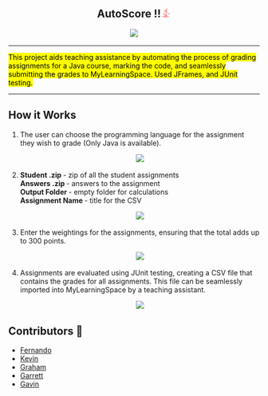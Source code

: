 <h2 align="center"> AutoScore !!<img src="https://github.com/devicons/devicon/blob/master/icons/java/java-plain.svg" alt="java" width="20" height="20"/></h2>

<p align="center"><img height="250px" src="https://github.com/kevinyejoonlee/AutoScore/assets/73869929/a542f062-821b-49c8-ad2d-408c1496b907"/></p>
<hr>
<p><mark>This project aids teaching assistance by automating the process of grading assignments for a Java course, marking the code, and seamlessly submitting the grades to MyLearningSpace. Used JFrames, and JUnit testing.</mark></p>
<hr>


## How it Works 
<ol>
    <li>The user can choose the programming language for the assignment they wish to grade (Only Java is available). 
        <p align="center"> 
        <img height="250px" src="https://github.com/kevinyejoonlee/AutoScore/assets/73869929/85bb85ed-cf8f-4476-b79f-519b17957f8e"/>
    </p>
    </li>
    <li>
        <strong>Student .zip </strong>- zip of all the student assignments<br>
        <strong>Answers .zip </strong>- answers to the assignment<br>
        <strong>Output Folder </strong>- empty folder for calculations<br>
        <strong>Assignment Name </strong>- title for the CSV<br>
        <p align="center"> 
            <img height="250px" src="https://github.com/kevinyejoonlee/AutoScore/assets/73869929/41078f55-be0b-4bb0-bb1c-0d196d5402a6"/>
        </p>
    </li>
    <li> Enter the weightings for the assignments, ensuring that the total adds up to 300 points.
        <p align="center"> 
            <img width="400px" src="https://github.com/kevinyejoonlee/AutoScore/assets/73869929/dda5a4d8-1f01-456c-bf17-0bba3af4a0fa"/>
        </p>
    </li>
    <li> Assignments are evaluated using JUnit testing, creating a CSV file that contains the grades for all assignments. This file can be seamlessly imported into MyLearningSpace by a teaching assistant.
        <p align="center"> 
            <img width="400px" src="https://github.com/kevinyejoonlee/AutoScore/assets/73869929/f9d988d0-c33b-43ba-9dc6-2d324d5bf91a"/>
        </p>
    </li>
  
    
</ol>


## Contributors 🎤

- [Fernando](https://github.com/FGNV18)<br/>
- [Kevin](https://github.com/kevinyejoonlee)<br/>
- [Graham](https://github.com/Nicholls164)<br/>
- [Garrett](https://github.com/gwstover10)<br/>
- [Gavin](https://github.com/gw210932770)<br/>


